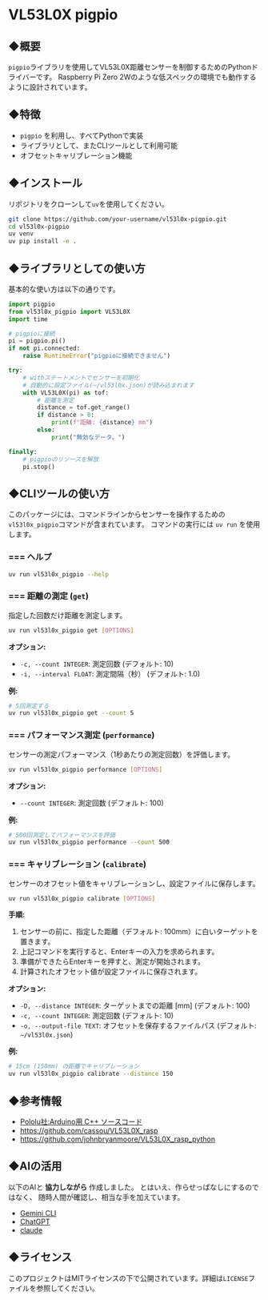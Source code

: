 # VL53L0X pigpio

## ◆概要

`pigpio`ライブラリを使用してVL53L0X距離センサーを制御するためのPythonドライバーです。
Raspberry Pi Zero 2Wのような低スペックの環境でも動作するように設計されています。

## ◆特徴

- `pigpio` を利用し、すべてPythonで実装
- ライブラリとして、またCLIツールとして利用可能
- オフセットキャリブレーション機能

## ◆インストール

リポジトリをクローンして`uv`を使用してください。

```bash
git clone https://github.com/your-username/vl53l0x-pigpio.git
cd vl53l0x-pigpio
uv venv
uv pip install -e .
```

## ◆ライブラリとしての使い方

基本的な使い方は以下の通りです。

```python
import pigpio
from vl53l0x_pigpio import VL53L0X
import time

# pigpioに接続
pi = pigpio.pi()
if not pi.connected:
    raise RuntimeError("pigpioに接続できません")

try:
    # withステートメントでセンサーを初期化
    # 自動的に設定ファイル(~/vl53l0x.json)が読み込まれます
    with VL53L0X(pi) as tof:
        # 距離を測定
        distance = tof.get_range()
        if distance > 0:
            print(f"距離: {distance} mm")
        else:
            print("無効なデータ。")

finally:
    # pigpioのリソースを解放
    pi.stop()
```

## ◆CLIツールの使い方

このパッケージには、コマンドラインからセンサーを操作するための`vl53l0x_pigpio`コマンドが含まれています。
コマンドの実行には `uv run` を使用します。

### === ヘルプ

```bash
uv run vl53l0x_pigpio --help
```

### === 距離の測定 (`get`)

指定した回数だけ距離を測定します。

```bash
uv run vl53l0x_pigpio get [OPTIONS]
```

**オプション:**
- `-c, --count INTEGER`: 測定回数 (デフォルト: 10)
- `-i, --interval FLOAT`: 測定間隔（秒） (デフォルト: 1.0)

**例:**
```bash
# 5回測定する
uv run vl53l0x_pigpio get --count 5
```

### === パフォーマンス測定 (`performance`)

センサーの測定パフォーマンス（1秒あたりの測定回数）を評価します。

```bash
uv run vl53l0x_pigpio performance [OPTIONS]
```

**オプション:**
- `--count INTEGER`: 測定回数 (デフォルト: 100)

**例:**
```bash
# 500回測定してパフォーマンスを評価
uv run vl53l0x_pigpio performance --count 500
```

### === キャリブレーション (`calibrate`)

センサーのオフセット値をキャリブレーションし、設定ファイルに保存します。

```bash
uv run vl53l0x_pigpio calibrate [OPTIONS]
```

**手順:**
1. センサーの前に、指定した距離（デフォルト: 100mm）に白いターゲットを置きます。
2. 上記コマンドを実行すると、Enterキーの入力を求められます。
3. 準備ができたらEnterキーを押すと、測定が開始されます。
4. 計算されたオフセット値が設定ファイルに保存されます。

**オプション:**
- `-D, --distance INTEGER`: ターゲットまでの距離 [mm] (デフォルト: 100)
- `-c, --count INTEGER`: 測定回数 (デフォルト: 10)
- `-o, --output-file TEXT`: オフセットを保存するファイルパス (デフォルト: `~/vl53l0x.json`)

**例:**
```bash
# 15cm (150mm) の距離でキャリブレーション
uv run vl53l0x_pigpio calibrate --distance 150
```

## ◆参考情報

- [Pololu社:Arduino用 C++ ソースコード](https://github.com/pololu/vl53l0x-arduino)
- https://github.com/cassou/VL53L0X_rasp
- https://github.com/johnbryanmoore/VL53L0X_rasp_python


## ◆AIの活用

以下のAIと **協力しながら** 作成しました。
とはいえ、作らせっぱなしにするのではなく、
随時人間が確認し、相当な手を加えています。

- [Gemini CLI](https://github.com/google-gemini/gemini-cli)
- [ChatGPT](https://chatgpt.com/)
- [claude](https://claude.ai/)


## ◆ライセンス

このプロジェクトはMITライセンスの下で公開されています。詳細は`LICENSE`ファイルを参照してください。
